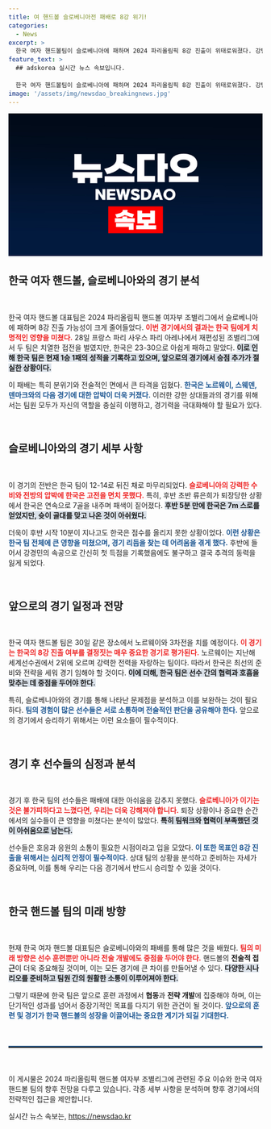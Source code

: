 ```yaml
---
title: 여 핸드볼 슬로베니아전 패배로 8강 위기!
categories:
  - News
excerpt: >
  한국 여자 핸드볼팀이 슬로베니아에 패하며 2024 파리올림픽 8강 진출이 위태로워졌다. 강팀들과의 대결을 앞둔 한국, 과연 반전을 이끌어낼 수 있을까?
feature_text: >
  ## adskorea 실시간 뉴스 속보입니다.

  한국 여자 핸드볼팀이 슬로베니아에 패하며 2024 파리올림픽 8강 진출이 위태로워졌다. 강팀들과의 대결을 앞둔 한국, 과연 반전을 이끌어낼 수 있을까?
image: '/assets/img/newsdao_breakingnews.jpg'
---
```


<p><img src="/assets/img/newsdao_breakingnews.jpg" alt="adskorea 속보" /></p>

<h2 data-ke-size="size26">한국 여자 핸드볼, 슬로베니아와의 경기 분석</h2>

<p data-ke-size="size16">&nbsp;</p>

<p>한국 여자 핸드볼 대표팀은 2024 파리올림픽 핸드볼 여자부 조별리그에서 슬로베니아에 패하며 8강 진출 가능성이 크게 줄어들었다. <b><span style="color: #ee2323;">이번 경기에서의 결과는 한국 팀에게 치명적인 영향을 미쳤다.</span></b> 28일 프랑스 파리 사우스 파리 아레나에서 재편성된 조별리그에서 두 팀은 치열한 접전을 벌였지만, 한국은 23-30으로 아쉽게 패하고 말았다. <b><span style="background-color: #21538527;">이로 인해 한국 팀은 현재 1승 1패의 성적을 기록하고 있으며, 앞으로의 경기에서 승점 추가가 절실한 상황이다.</span></b></p>

<p>이 패배는 특히 분위기와 전술적인 면에서 큰 타격을 입혔다. <b><span style="color: #1a5490;">한국은 노르웨이, 스웨덴, 덴마크와의 다음 경기에 대한 압박이 더욱 커졌다.</span></b> 이러한 강한 상대들과의 경기를 위해서는 팀원 모두가 자신의 역할을 충실히 이행하고, 경기력을 극대화해야 할 필요가 있다. </p>

<p data-ke-size="size16">&nbsp;</p>

<h2 data-ke-size="size26">슬로베니아와의 경기 세부 사항</h2>

<p data-ke-size="size16">&nbsp;</p>

<p>이 경기의 전반은 한국 팀이 12-14로 뒤진 채로 마무리되었다. <b><span style="color: #ee2323;">슬로베니아의 강력한 수비와 전방의 압박에 한국은 고전을 면치 못했다.</span></b> 특히, 후반 초반 류은희가 퇴장당한 상황에서 한국은 연속으로 7골을 내주며 패색이 짙어졌다. <b><span style="background-color: #21538527;">후반 5분 만에 한국은 7m 스로를 얻었지만, 슛이 골대를 맞고 나온 것이 아쉬웠다.</span></b></p>

<p>더욱이 후반 시작 10분이 지나고도 한국은 점수를 올리지 못한 상황이었다. <b><span style="color: #1a5490;">이런 상황은 한국 팀 전체에 큰 영향을 미쳤으며, 경기 리듬을 찾는 데 어려움을 겪게 했다.</span></b> 후반에 들어서 강경민의 속공으로 간신히 첫 득점을 기록했음에도 불구하고 결국 추격의 동력을 잃게 되었다.</p>

<p data-ke-size="size16">&nbsp;</p>

<h2 data-ke-size="size26">앞으로의 경기 일정과 전망</h2>

<p data-ke-size="size16">&nbsp;</p>

<p>한국 여자 핸드볼 팀은 30일 같은 장소에서 노르웨이와 3차전을 치를 예정이다. <b><span style="color: #ee2323;">이 경기는 한국의 8강 진출 여부를 결정짓는 매우 중요한 경기로 평가된다.</span></b> 노르웨이는 지난해 세계선수권에서 2위에 오르며 강력한 전력을 자랑하는 팀이다. 따라서 한국은 최선의 준비와 전략을 세워 경기 임해야 할 것이다. <b><span style="background-color: #21538527;">이에 더해, 한국 팀은 선수 간의 협력과 호흡을 맞추는 데 중점을 두어야 한다.</span></b></p>

<p>특히, 슬로베니아와의 경기를 통해 나타난 문제점을 분석하고 이를 보완하는 것이 필요하다. <b><span style="color: #1a5490;">팀의 경험이 많은 선수들은 서로 소통하며 전술적인 판단을 공유해야 한다.</span></b> 앞으로의 경기에서 승리하기 위해서는 이런 요소들이 필수적이다.</p>

<p data-ke-size="size16">&nbsp;</p>

<h2 data-ke-size="size26">경기 후 선수들의 심정과 분석</h2>

<p data-ke-size="size16">&nbsp;</p>

<p>경기 후 한국 팀의 선수들은 패배에 대한 아쉬움을 감추지 못했다. <b><span style="color: #ee2323;">슬로베니아가 이기는 것은 불가피하다고 느꼈다면, 우리는 더욱 강해져야 합니다.</span></b> 퇴장 상황이나 중요한 순간에서의 실수들이 큰 영향을 미쳤다는 분석이 많았다. <b><span style="background-color: #21538527;">특히 팀워크와 협력이 부족했던 것이 아쉬움으로 남는다.</span></b></p>

<p>선수들은 호응과 응원의 소통이 필요한 시점이라고 입을 모았다. <b><span style="color: #1a5490;">이 또한 목표인 8강 진출을 위해서는 심리적 안정이 필수적이다.</span></b> 상대 팀의 상황을 분석하고 준비하는 자세가 중요하며, 이를 통해 우리는 다음 경기에서 반드시 승리할 수 있을 것이다.</p>

<p data-ke-size="size16">&nbsp;</p>

<h2 data-ke-size="size26">한국 핸드볼 팀의 미래 방향</h2>

<p data-ke-size="size16">&nbsp;</p>

<p>현재 한국 여자 핸드볼 대표팀은 슬로베니아와의 패배를 통해 많은 것을 배웠다. <b><span style="color: #ee2323;">팀의 미래 방향은 선수 훈련뿐만 아니라 전술 개발에도 중점을 두어야 한다.</span></b> 핸드볼의 <b>전술적 접근</b>이 더욱 중요해질 것이며, 이는 모든 경기에 큰 차이를 만들어낼 수 있다. <b><span style="background-color: #21538527;">다양한 시나리오를 준비하고 팀원 간의 원활한 소통이 이루어져야 한다.</span></b></p>

<p>그렇기 때문에 한국 팀은 앞으로 훈련 과정에서 <b>협동</b>과 <b>전략 개발</b>에 집중해야 하며, 이는 단기적인 성과를 넘어서 중장기적인 목표를 다지기 위한 관건이 될 것이다. <b><span style="color: #1a5490;">앞으로의 훈련 및 경기가 한국 핸드볼의 성장을 이끌어내는 중요한 계기가 되길 기대한다.</span></b></p>

<p data-ke-size="size16">&nbsp;</p>

<hr style="height: 2px; border-top: 2px solid #215385; margin: 20px 0;"/>

<p data-ke-size="size16">&nbsp;</p>

<p>이 게시물은 2024 파리올림픽 핸드볼 여자부 조별리그에 관련된 주요 이슈와 한국 여자 핸드볼 팀의 향후 전망을 다루고 있습니다. 각종 세부 사항을 분석하며 향후 경기에서의 전략적인 접근을 제안합니다.</p>
실시간 뉴스 속보는, <a href="https://newsdao.kr" rel="dofollow">https://newsdao.kr</a>


